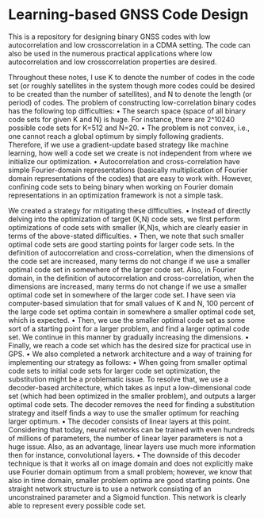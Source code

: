 # Learning-based GNSS Code Design
This is a repository for designing binary GNSS codes with low autocorrelation and low crosscorrelation in a CDMA setting. The code can also be used in the numerous practical applications where low autocorrelation and low crosscorrelation properties are desired.

Throughout these notes, I use K to denote the number of codes in the code set (or roughly satellites in the system though more codes could be desired to be created than the number of satellites), and N to denote the length (or period) of codes.
The problem of constructing low-correlation binary codes has the following top difficulties:
•	The search space (space of all binary code sets for given K and N) is huge. For instance, there are 2^10240 possible code sets for K=512 and N=20.
•	The problem is not convex, i.e., one cannot reach a global optimum by simply following gradients. Therefore, if we use a gradient-update based strategy like machine learning, how well a code set we create is not independent from where we initialize our optimization.
•	Autocorrelation and cross-correlation have simple Fourier-domain representations (basically multiplication of Fourier domain representations of the codes) that are easy to work with. However, confining code sets to being binary when working on Fourier domain representations in an optimization framework is not a simple task.

We created a strategy for mitigating these difficulties.
•	Instead of directly delving into the optimization of target (K,N) code sets, we first perform optimizations of code sets with smaller (K,N)s, which are clearly easier in terms of the above-stated difficulties. 
•	Then, we note that such smaller optimal code sets are good starting points for larger code sets. In the definition of autocorrelation and cross-correlation, when the dimensions of the code set are increased, many terms do not change if we use a smaller optimal code set in somewhere of the larger code set. Also, in Fourier domain, in the definition of autocorrelation and cross-correlation, when the dimensions are increased, many terms do not change if we use a smaller optimal code set in somewhere of the larger code set. I have seen via computer-based simulation that for small values of K and N, 100 percent of the large code set optima contain in somewhere a smaller optimal code set, which is expected.
•	Then, we use the smaller optimal code set as some sort of a starting point for a larger problem, and find a larger optimal code set. We continue in this manner by gradually increasing the dimensions.
•	Finally, we reach a code set which has the desired size for practical use in GPS.
•	We also completed a network architecture and a way of training for implementing our strategy as follows:
•	When going from smaller optimal code sets to initial code sets for larger code set optimization, the substitution might be a problematic issue. To resolve that, we use a decoder-based architecture, which takes as input a low-dimensional code set (which had been optimized in the smaller problem), and outputs a larger optimal code sets. The decoder removes the need for finding a substitution strategy and itself finds a way to use the smaller optimum for reaching larger optimum.
•	The decoder consists of linear layers at this point. Considering that today, neural networks can be trained with even hundreds of millions of parameters, the number of linear layer parameters is not a huge issue. Also, as an advantage, linear layers use much more information then for instance, convolutional layers.
•	The downside of this decoder technique is that it works all on image domain and does not explicitly make use Fourier domain optimum from a small problem; however, we know that also in time domain, smaller problem optima are good starting points. One straight network structure is to use a network consisting of an unconstrained parameter and a Sigmoid function. This network is clearly able to represent every possible code set.


